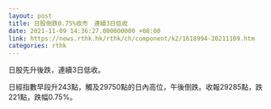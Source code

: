 ```yaml
---
layout: post
title: 日股倒跌0.75%收市　連續3日低收
date: 2021-11-09 14:36:27.000000000 +08:00
link: https://news.rthk.hk/rthk/ch/component/k2/1618994-20211109.htm
categories: rthk
---
```


日股先升後跌，連續3日低收。

日經指數早段升243點，觸及29750點的日內高位，午後倒跌。收報29285點，跌221點，跌幅0.75%。
